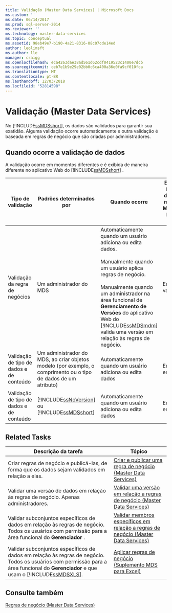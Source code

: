 ```yaml
---
title: Validação (Master Data Services) | Microsoft Docs
ms.custom: ''
ms.date: 06/14/2017
ms.prod: sql-server-2014
ms.reviewer: ''
ms.technology: master-data-services
ms.topic: conceptual
ms.assetid: 98eb49e7-b190-4a21-8316-08c07cde14ed
author: leolimsft
ms.author: lle
manager: craigg
ms.openlocfilehash: eca4263dae38ad561d62cdf0419523c1400e7dcb
ms.sourcegitcommit: ceb7e1b9e29e02bb0c6ca400a36e0fa9cf010fca
ms.translationtype: MT
ms.contentlocale: pt-BR
ms.lasthandoff: 12/03/2018
ms.locfileid: "52814598"
---
```

# <a name="validation-master-data-services"></a>Validação (Master Data Services)
  No [!INCLUDE[ssMDSshort](../includes/ssmdsshort-md.md)], os dados são validados para garantir sua exatidão. Alguma validação ocorre automaticamente e outra validação é baseada em regras de negócio que são criadas por administradores.  
  
## <a name="when-data-validation-occurs"></a>Quando ocorre a validação de dados  
 A validação ocorre em momentos diferentes e é exibida de maneira diferente no aplicativo Web do [!INCLUDE[ssMDSshort](../includes/ssmdsshort-md.md)] .  
  
|Tipo de validação|Padrões determinados por|Quando ocorre|Exibido na interface de usuário na Web do MasterData Manager como|Exibido no suplemento para Excel como|Os dados são salvos no repositório do MDS?|  
|---------------------|-----------------------------|--------------------|---------------------------------------------------|-------------------------------------------|------------------------------------------|  
|Validação da regra de negócios|Um administrador do MDS|Automaticamente quando um usuário adiciona ou edita dados.<br /><br /> Manualmente quando um usuário aplica regras de negócio.<br /><br /> Manualmente quando um administrador na área funcional de **Gerenciamento de Versões** do aplicativo Web do [!INCLUDE[ssMDSmdm](../includes/ssmdsmdm-md.md)] valida uma versão em relação às regras de negócio.|Erros de validação|ValidationStatus|Sim|  
|Validação de tipo de dados e de conteúdo|Um administrador do MDS, ao criar objetos modelo (por exemplo, o comprimento ou o tipo de dados de um atributo)|Automaticamente quando um usuário adiciona ou edita dados|Erros de entrada|InputStatus|Não|  
|Validação de tipo de dados e de conteúdo|[!INCLUDE[ssNoVersion](../includes/ssnoversion-md.md)] ou [!INCLUDE[ssMDSshort](../includes/ssmdsshort-md.md)]|Automaticamente quando um usuário adiciona ou edita dados|Erros de entrada|InputStatus|Não|  
  
## <a name="related-tasks"></a>Related Tasks  
  
|Descrição da tarefa|Tópico|  
|----------------------|-----------|  
|Criar regras de negócio e publicá-las, de forma que os dados sejam validados em relação a elas.|[Criar e publicar uma regra de negócio &#40;Master Data Services&#41;](create-and-publish-a-business-rule-master-data-services.md)|  
|Validar uma versão de dados em relação às regras de negócio. Apenas administradores.|[Validar uma versão em relação a regras de negócio &#40;Master Data Services&#41;](../../2014/master-data-services/validate-a-version-against-business-rules-master-data-services.md)|  
|Validar subconjuntos específicos de dados em relação às regras de negócio. Todos os usuários com permissão para a área funcional do **Gerenciador** .|[Validar membros específicos em relação a regras de negócio &#40;Master Data Services&#41;](../../2014/master-data-services/validate-specific-members-against-business-rules-master-data-services.md)|  
|Validar subconjuntos específicos de dados em relação às regras de negócio. Todos os usuários com permissão para a área funcional do **Gerenciador** e que usam o [!INCLUDE[ssMDSXLS](../includes/ssmdsxls-md.md)].|[Aplicar regras de negócio &#40;Suplemento MDS para Excel&#41;](microsoft-excel-add-in/apply-business-rules-mds-add-in-for-excel.md)|  
  
## <a name="see-also"></a>Consulte também  
 [Regras de negócio &#40;Master Data Services&#41;](../../2014/master-data-services/business-rules-master-data-services.md)  
  
  
